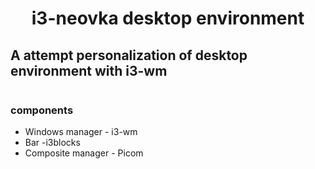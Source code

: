 <h1 align="center"> i3-neovka desktop environment</h1>

## A attempt personalization of desktop environment with i3-wm 

![]() 
### components
- Windows manager - i3-wm
- Bar -i3blocks 
- Composite manager - Picom


